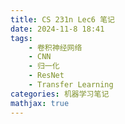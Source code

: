 ```yaml
---
title: CS 231n Lec6 笔记
date: 2024-11-8 18:41
tags:
    - 卷积神经网络
    - CNN
    - 归一化
    - ResNet
    - Transfer Learning 
categories: 机器学习笔记
mathjax: true
---
```


<head>
    <script src="https://cdn.mathjax.org/mathjax/latest/MathJax.js?config=TeX-AMS-MML_HTMLorMML" type="text/javascript"></script>
    <script type="text/x-mathjax-config">
        MathJax.Hub.Config({
            tex2jax: {
            skipTags: ['script', 'noscript', 'style', 'textarea', 'pre'],
            inlineMath: [['$','$']],

			displayMath: [['$$', '$$']]

            }
        });
    </script>
</head>

## 归一化
在神经网络中我们常常遇到目标函数难以优化的问题，这种问题一般是由以下两个原因导致的：
1. 输入数据不以0为中心（需要很大的偏置向量）
2. 输入中不同元素间尺度并不统一（权重矩阵中元素之间的大小差异会很大）

于是我们需要引入归一化来改善这些问题。
![](/assets/CS-231n-8/1.png)
### 批归一化 (Batch Normalization)
批归一化是对$C$维度数据进行归一化的操作，直观来看，我们沿着$C$轴，将数据切位若干大小为$H\times W\times N$的数据，并对它们进行零均值，单位方差的归一化：
$$\begin{aligned}
& \mu_j = \frac{1}{NHW}\sum_{i,k,l\in\lbrace{N,H,W\rbrace}}x_{i,j,k,l}\\
& \sigma_j^2 = \frac{1}{NHW}\sum_{i,k,l\in\lbrace{N,H,W\rbrace}}(x_{i,j,k,l - \mu_j})^2\\
& \hat{x_{i,k,j,l}} = \frac{x_{i,j,k,l} - \mu_j}{\sqrt{\sigma_j^2 + \epsilon}}
\end{aligned}$$
其中参数$\epsilon$是为了防止除以0设置的一个很小的参数。
然而这种归一化方式又出现了另一问题，即为零均值，单位方差的约束太过严格，于是在实际应用过程中，我们对每一组引入两个可学习的参数$\gamma_j, \beta_j$，在进行单位归一化之后进行平移：$y_{i,j,k,l} = \gamma_j\hat{x_{i,j,k,l}} + \beta_j$。
*注意：* 若令$\gamma = \sigma, \beta = \mu$则会取消归一化操作。

另外，归一化是一个训练时和推理时行为不相同的操作，具体来说，在训练时，我们会维护一个`runningtime_avg, runningtime_var`以供推理时进行归一化使用而非使用测试数据计算得出的平均值以及方差。

在训练过程中我们也通常采用指数衰减的方法来更新这两个参数：
```python
# update
runningtime_avg = alpha * runningtime_avg + (1 - alpha) * current_avg
runningtime_var = alpha * runningtime_var + (1 - alpha) * current_var
```

在神经网络中采用归一化的优势是很明显的：
1. 可以使深度网络更易训练
2. 可以接受更高的学习率，收敛速度加快
3. 归一化实际上可以被视作一种正则化，因为它会拉近样本间的分布，使模型难以过拟合
然而由于归一化在测试和训练时的行为不一致，易于导致bug的出现。

另外还有诸如层归一化(Layer Normalization)，例归一化(Instance Normalization)，组归一化(Group Normalization)等归一化方式，大体与批归一化相同，只是分组的维度不同。

## Case Study
由于AlexNet与VGGNet都只是在CNN原本的层类别中改进架构与顺序，因此只简单介绍，重点介绍引入残差连接方式的ResNet。
### AlexNet
![](/assets/CS-231n-8/2.png)
### VGGNet
![](/assets/CS-231n-8/3.png)
## ResNet
可以看到，AlexNet到VGGNet基本只是在深度上进行了增加，但仍然获得了不小的性能提升(错误率$16.4\%\rightarrow 6.3\%$)，那么就会有一个自然而然的想法，将卷积神经网络的层数继续增加，能不能继续获得更加优秀的性能呢？
答案自然是肯定的，然而在实际训练的过程中，继续增加深度却会导致模型性能的下降，这是为什么呢。
这并不由过拟合导致，事实上，随着深度的不断增加，模型的表示能力飞速提升，于是我们可以作出猜测，是因为答案空间的增加导致模型难以优化从而使得模型性能下降。
这又引申出了一个新的问题，如何至少使得加深后的模型与之前模型表现一致？
一个很朴素的答案便是沿用之前的层，并且在新增的层中采用恒等映射的方式(identity mapping)。
以这个很朴素的想法为依据做延伸，一些计算机科学家想出了一种天才的解决方案：
在卷积层之后添加一个残差连接，从而让每一卷积块并不直接拟合目标函数而是拟合目标函数与实际输出的残差。
```
#Plain Solution
x->conv->relu->conv->H(x)
#Residual connection
x-+->conv->relu->conv->F(x)-+->H(x)=F(x)+x
  |                         |
  +-------------------------+
```
我们可以显然地发现，该层不再需要直接拟合目标函数，而是只需要拟合目标函数与输入的残差。
于是拟合目标就变为了捕捉期望输出与输入之间的残差并拟合。
这样的连接方式有很多的优势：
1. 缓解了深层网络中梯度消失的问题，因为每一个卷积块前后都有直接相连的路径。
2. 拟合残差显然比直接学习复杂的映射更加简单。
3. 在卷积层学习不充分时，这种残差连接方式也能有效保留原始信息。

### Full ResNet Architecture
![](/assets/CS-231n-8/4.png)
+ 以残差块的方式组建整个网络
+ 周期性的加倍卷积核的数量并且降采样一倍
+ 在最开始添加额外的卷积层（用于初步特征提取）
+ 无需使用额外的全连接层，仅需一个FC-1000输出分类得分。

*注意：* 对于很深的网络，注意要使用bottleneck层用于增加计算效率，如图：
![](/assets/CS-231n-8/5.png)
### Training ResNet in Practice
PPT在这里给出了一些训练时的超参数建议，这里就不再赘述，想要请看PPT。

从ResNet开始，卷积神经网络在ImageNet中的图片分类准确率($96.4\%$)就超过了人类($94.9\%$)。
于是部分研究方向转为了：
1. 模型训练以及推理的效率(MobileNet, ShuffleNet)
2. 自动化设计神经网络的架构

## Transfer Learning
当我们想要训练一个CNN的时候，我们常常会为自己没有巨量的数据以供训练而烦恼，于是这个时候我们可以采用Transfer Learning的方式。
即只在最后几层全连接层中进行训练而沿用预训练模型中已经训练好的卷积层部分。
![](/assets/CS-231n-8/6.png)